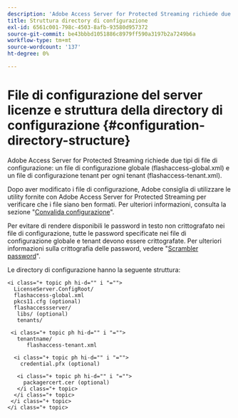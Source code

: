 ```yaml
---
description: 'Adobe Access Server for Protected Streaming richiede due tipi di file di configurazione: un file di configurazione globale (flashaccess-global.xml) e un file di configurazione tenant per ogni tenant (flashaccess-tenant.xml).'
title: Struttura directory di configurazione
exl-id: 6561c001-798c-4503-8afb-93580d957372
source-git-commit: be43bbbd1051886c8979ff590a3197b2a7249b6a
workflow-type: tm+mt
source-wordcount: '137'
ht-degree: 0%

---
```


# File di configurazione del server licenze e struttura della directory di configurazione {#configuration-directory-structure}

Adobe Access Server for Protected Streaming richiede due tipi di file di configurazione: un file di configurazione globale (flashaccess-global.xml) e un file di configurazione tenant per ogni tenant (flashaccess-tenant.xml).

Dopo aver modificato i file di configurazione, Adobe consiglia di utilizzare le utility fornite con Adobe Access Server for Protected Streaming per verificare che i file siano ben formati. Per ulteriori informazioni, consulta la sezione &quot;[Convalida configurazione](../../aaxs-protected-streaming/aaxs-protected-streaming-utilities/configuration-validator.md)&quot;.

Per evitare di rendere disponibili le password in testo non crittografato nei file di configurazione, tutte le password specificate nei file di configurazione globale e tenant devono essere crittografate. Per ulteriori informazioni sulla crittografia delle password, vedere &quot;[Scrambler password](../../aaxs-protected-streaming/aaxs-protected-streaming-utilities/password-scrambler.md)&quot;.

Le directory di configurazione hanno la seguente struttura:

```
<i class="+ topic ph hi-d="" i "="">
  LicenseServer.ConfigRoot/  
  flashaccess-global.xml  
  pkcs11.cfg (optional)  
  flashaccessserver/  
   libs/ (optional)  
   tenants/  
     
 <i class="+ topic ph hi-d="" i "="">
   tenantname/  
      flashaccess-tenant.xml  
       
  <i class="+ topic ph hi-d="" i "="">
    credential.pfx (optional)  
        
   <i class="+ topic ph hi-d="" i "="">
     packagercert.cer (optional) 
   </i class="+ topic> 
  </i class="+ topic> 
 </i class="+ topic> 
</i class="+ topic>
```
